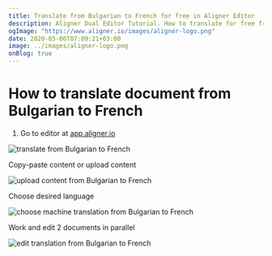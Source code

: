 ```yaml
---
title: Translate from Bulgarian to French for free in Aligner Editor
description: Aligner Dual Editor Tutorial. How to translate for free from Bulgarian to French. Aligner is multilingual document management platform. 
ogImage: "https://www.aligner.io/images/aligner-logo.png"
date: 2020-05-06T07:09:21+03:00
image: ../images/aligner-logo.png
onBlog: true
---
```


# How to translate document from Bulgarian to French

1. Go to editor at [app.aligner.io](https://app.aligner.io "Aligner App web page")

![translate from Bulgarian to French](../aligner-blank-editor.png "translate from Bulgarian to French")

Copy-paste content or upload content

![upload content from Bulgarian to French](../aligner-uploaded-document.png "upload content from Bulgarian to French")

Choose desired language

![choose machine translation from Bulgarian to French](../aligner-language-dropdown.png "choose machine translation from Bulgarian to French")

Work and edit 2 documents in parallel

![edit translation from Bulgarian to French](../aligner-double-sitded-editor.png "edit translation from Bulgarian to French")

